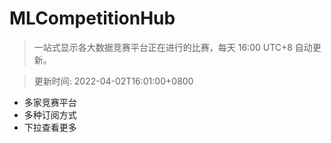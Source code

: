 # MLCompetitionHub

> 一站式显示各大数据竞赛平台正在进行的比赛，每天 16:00 UTC+8 自动更新。
  
> 更新时间: 2022-04-02T16:01:00+0800 

* 多家竞赛平台
* 多种订阅方式
* 下拉查看更多